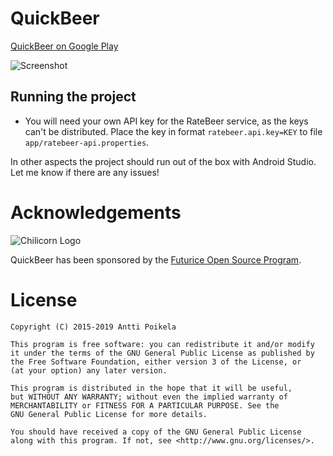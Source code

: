 QuickBeer
=========

[QuickBeer on Google Play](https://play.google.com/store/apps/details?id=quickbeer.android)

![Screenshot](https://ztesch.fi/quickbeer/screenshots/screenshot_beer_480.jpg)

Running the project
-------------------

* You will need your own API key for the RateBeer service, as the keys can't be distributed. Place the key in format `ratebeer.api.key=KEY` to file `app/ratebeer-api.properties`.

In other aspects the project should run out of the box with Android Studio. Let me know if there are any issues!


Acknowledgements
================

![Chilicorn Logo](https://github.com/futurice/spiceprogram/blob/gh-pages/assets/img/chilicorn_no_text-64.png)

QuickBeer has been sponsored by the [Futurice Open Source Program](http://spiceprogram.org/).


License
=======

	Copyright (C) 2015-2019 Antti Poikela

	This program is free software: you can redistribute it and/or modify
	it under the terms of the GNU General Public License as published by
	the Free Software Foundation, either version 3 of the License, or
	(at your option) any later version.

	This program is distributed in the hope that it will be useful,
	but WITHOUT ANY WARRANTY; without even the implied warranty of
	MERCHANTABILITY or FITNESS FOR A PARTICULAR PURPOSE. See the
	GNU General Public License for more details.

	You should have received a copy of the GNU General Public License
	along with this program. If not, see <http://www.gnu.org/licenses/>.
